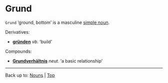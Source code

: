 # Grund

`Grund` ‘ground, bottom’ is a masculine [simple noun](../../simpleNouns.md).

Derivatives:
- **[gründen](../../../verbs/g/gr/gruenden.md)** *vb.* ‘build’

Compounds:
- **[Grundverhältnis](Grundverhaeltnis.md)** *neut.* ‘a basic relationship’

----

Back up to: [Nouns](../../index.md) | [Top](../../../index.md)
